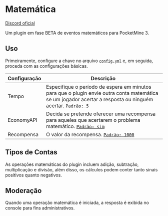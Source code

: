 # Matemática
[Discord oficial](https://www.blazehosting.com.br/discord)

Um plugin em fase BETA de eventos matemáticos para PocketMine 3.

## Uso
Primeiramente, configure a chave no arquivo [`config.yml`](https://github.com/BlockHorizons/InvSee/blob/master/resources/modules.yml) e, em seguida, proceda com as configurações básicas.

| Configuração | Descrição |
| --- | --- |
| Tempo | Especifique o período de espera em minutos para que o plugin envie outra conta matemática se um jogador acertar a resposta ou ninguém acertar. [`Padrão: 5`](https://github.com/BlockHorizons/InvSee/blob/master/resources/modules.yml) |
| EconomyAPI | Decida se pretende oferecer uma recompensa para aqueles que acertarem o problema matemático. [`Padrão: sim`](https://github.com/BlockHorizons/InvSee/blob/master/resources/modules.yml) |
| Recompensa | O valor da recompensa. [`Padrão: 1000`](https://github.com/BlockHorizons/InvSee/blob/master/resources/modules.yml) |

## Tipos de Contas

As operações matemáticas do plugin incluem adição, subtração, multiplicação e divisão, além disso, os cálculos podem conter tanto sinais positivos quanto negativos.

## Moderação

Quando uma operação matemática é iniciada, a resposta é exibida no console para fins administrativos.
